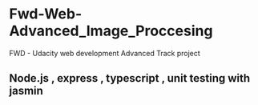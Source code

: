 # Fwd-Web-Advanced_Image_Proccesing
FWD - Udacity web development Advanced Track project 
## Node.js , express , typescript , unit testing with jasmin

